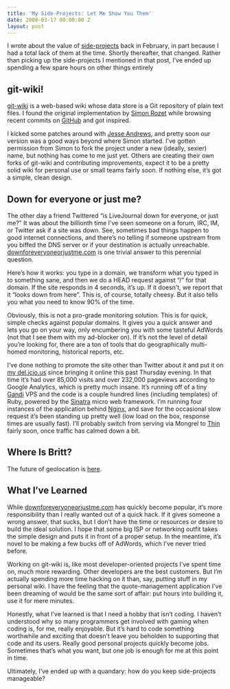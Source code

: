 ```yaml
---
title: 'My Side-Projects: Let Me Show You Them'
date: 2008-03-17 00:00:00 Z
layout: post
---
```





I wrote about the value of [side-projects](http://www.al3x.net/2008/02/on-side-projects.html) back in February, in part because I had a total lack of them at the time. Shortly thereafter, that changed. Rather than picking up the side-projects I mentioned in that post, I’ve ended up spending a few spare hours on other things entirely

git-wiki!
---------

[git-wiki](http://github.com/al3x/git-wiki/tree/master) is a web-based wiki whose data store is a Git repository of plain text files. I found the original implementation by [Simon Rozet](http://atonie.org/2008/02/git-wiki) while browsing recent commits on [GitHub](http://github.com/) and got inspired.

I kicked some patches around with [Jesse Andrews](http://overstimulate.com/), and pretty soon our version was a good ways beyond where Simon started. I’ve gotten permission from Simon to fork the project under a new (ideally, sexier) name, but nothing has come to me just yet. Others are creating their own forks of git-wiki and contributing improvements, expect it to be a pretty solid wiki for personal use or small teams fairly soon. If nothing else, it’s got a simple, clean design.

Down for everyone or just me?
-----------------------------

The other day a friend Twittered “is LiveJournal down for everyone, or just me?” It was about the billionth time I’ve seen someone on a forum, IRC, IM, or Twitter ask if a site was down. See, sometimes bad things happen to good internet connections, and there’s no telling if someone upstream from you biffed the DNS server or if your destination is actually unreachable. [downforeveryoneorjustme.com](http://downforeveryoneorjustme.com/) is one trivial answer to this perennial question.

Here’s how it works: you type in a domain, we transform what you typed in to something sane, and then we do a HEAD request against “/” for that domain. If the site responds in 4 seconds, it’s up. If it doesn’t, we report that it “looks down from here”. This is, of course, totally cheesy. But it also tells you what you need to know 90% of the time.

Obviously, this is not a pro-grade monitoring solution. This is for quick, simple checks against popular domains. It gives you a quick answer and lets you go on your way, only encumbering you with some tasteful AdWords (not that I see them with my ad-blocker on). If it’s not the level of detail you’re looking for, there are a ton of tools that do geographically multi-homed monitoring, historical reports, etc.

I’ve done nothing to promote the site other than Twitter about it and put it on [my del.icio.us](http://del.icio.us/al3x) since bringing it online this past Thursday evening. In that time it’s had over 85,000 visits and over 232,000 pageviews according to Google Analytics, which is pretty much insane. It’s running off of a tiny [Gandi](http://gandi.net/) VPS and the code is a couple hundred lines (including templates) of Ruby, powered by the [Sinatra](http://sinatra.rubyforge.org/) micro web framework. I’m running four instances of the application behind [Nginx](http://nginx.net/), and save for the occasional slow request it’s been standing up pretty well (low load on the box, response times are usually fast). I’ll probably switch from serving via Mongrel to [Thin](http://code.macournoyer.com/thin/) fairly soon, once traffic has calmed down a bit.

Where Is Britt?
---------------

The future of geolocation is [here](http://whereisbritt.com/).

What I’ve Learned
-----------------

While [downforeveryoneorjustme.com](http://downforeveryoneorjustme.com/) has quickly become popular, it’s more responsibility than I really wanted out of a quick hack. If it gives someone a wrong answer, that sucks, but I don’t have the time or resources or desire to build the ideal solution. I hope that some big ISP or networking outfit takes the simple design and puts it in front of a proper setup. In the meantime, it’s novel to be making a few bucks off of AdWords, which I’ve never tried before.

Working on git-wiki is, like most developer-oriented projects I’ve spent time on, much more rewarding. Other developers are the best customers. But I’m actually spending more time hacking on it than, say, putting stuff in my personal wiki. I have the feeling that the quote-management application I’ve been dreaming of would be the same sort of affair: put hours into building it, use it for mere minutes.

Honestly, what I’ve learned is that I need a hobby that isn’t coding. I haven’t understood why so many programmers get involved with gaming when coding is, for me, really enjoyable. But it’s hard to code something worthwhile and exciting that doesn’t leave you beholden to supporting that code and its users. Really good personal projects quickly become jobs. Sometimes that’s what you want, but one job is enough for me at this point in time.

Ultimately, I’ve ended up with a quandary: how do you keep side-projects manageable?
